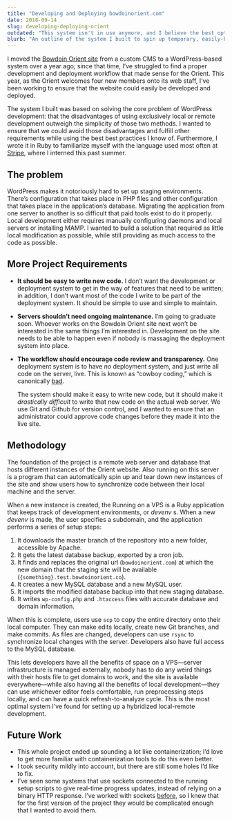 ```yaml
---
title: "Developing and Deploying bowdoinorient.com"
date: 2018-09-14
slug: developing-deploying-orient
outdated: "This system isn't in use anymore, and I believe the best option now would be something like Github Codespaces."
blurb: "An outline of the system I built to spin up temporary, easily-hacked-on versions of bowdoinorient.com"
---
```


I moved the [Bowdoin Orient site](http://bowdoinorient.com) from a custom CMS to
a WordPress-based system over a year ago; since that time, I’ve struggled to
find a proper development and deployment workflow that made sense for the
Orient. This year, as the Orient welcomes four new members onto its web staff,
I’ve been working to ensure that the website could easily be developed and
deployed.

The system I built was based on solving the core problem of WordPress
development: that the disadvantages of using exclusively local or remote
development outweigh the simplicity of those two methods. I wanted to ensure
that we could avoid those disadvantages and fulfill other requirements while
using the best best practices I know of. Furthermore, I wrote it in Ruby to
familiarize myself with the language used most often at
[Stripe](https://stripe.com), where I interned this past summer.

## The problem

WordPress makes it notoriously hard to set up staging environments. There’s
configuration that takes place in PHP files and other configuration that takes
place in the application’s database. Migrating the application from one server
to another is so difficult that paid tools exist to do it properly. Local
development either requires manually configuring daemons and local servers or
installing MAMP. I wanted to build a solution that required as little local
modification as possible, while still providing as much access to the code as
possible.

## More Project Requirements

- **It should be easy to write new code.** I don’t want the development or
  deployment system to get in the way of features that need to be written; in
  addition, I don’t want most of the code I write to be part of the deployment
  system. It should be simple to use and simple to maintain.
- **Servers shouldn’t need ongoing maintenance.** I’m going to graduate soon.
  Whoever works on the Bowdoin Orient site next won’t be interested in the same
  things I’m interested in. Development on the site needs to be able to happen
  even if nobody is massaging the deployment system into place.
- **The workflow should encourage code review and transparency.** One deployment
  system is to have _no_ deployment system, and just write all code on the
  server, live. This is known as “cowboy coding,” which is canonically
  [bad](https://en.wikipedia.org/wiki/Cowboy_coding#Disadvantages).

  The system should make it easy to write new code, but it should make it
  _drastically difficult_ to write that new code on the actual web server. We
  use Git and Github for version control, and I wanted to ensure that an
  administrator could approve code changes before they made it into the live
  site.

## Methodology

The foundation of the project is a remote web server and database that hosts
different instances of the Orient website. Also running on this server is a
program that can automatically spin up and tear down new instances of the site
and show users how to synchronize code between their local machine and the
server.

When a new instance is created, the Running on a VPS is a Ruby application that
keeps track of development environments, or _devenv_ s. When a new _devenv_ is
made, the user specifies a subdomain, and the application performs a series of
setup steps:

1. It downloads the master branch of the repository into a new folder,
   accessible by Apache.
2. It gets the latest database backup, exported by a cron job.
3. It finds and replaces the original url (`bowdoinorient.com`) at which the new
   domain that the staging site will be available
   (`{something}.test.bowdoinorient.co`).
4. It creates a new MySQL database and a new MySQL user.
5. It imports the modified database backup into that new staging database.
6. It writes `wp-config.php` and `.htaccess` files with accurate database and
   domain information.

When this is complete, users use `scp` to copy the entire directory onto their
local computer. They can make edits locally, create new Git branches, and make
commits. As files are changed, developers can use `rsync` to synchronize local
changes with the server. Developers also have full access to the MySQL database.

This lets developers have all the benefits of space on a VPS—server
infrastructure is managed externally, nobody has to do any weird things with
their hosts file to get domains to work, and the site is available
everywhere—while also having all the benefits of local development—they can use
whichever editor feels comfortable, run preprocessing steps locally, and can
have a quick refresh-to-analyze cycle. This is the most optimal system I’ve
found for setting up a hybridized local-remote development.

## Future Work

- This whole project ended up sounding a lot like containerization; I’d love to
  get more familiar with containerization tools to do this even better.
- I took security mildly into account, but there are still some holes I’d like
  to fix.
- I’ve seen some systems that use sockets connected to the running setup scripts
  to give real-time progress updates, instead of relying on a binary HTTP
  response. I’ve worked with sockets [before](https://penguinegg.com), so I knew
  that for the first version of the project they would be complicated enough
  that I wanted to avoid them.

